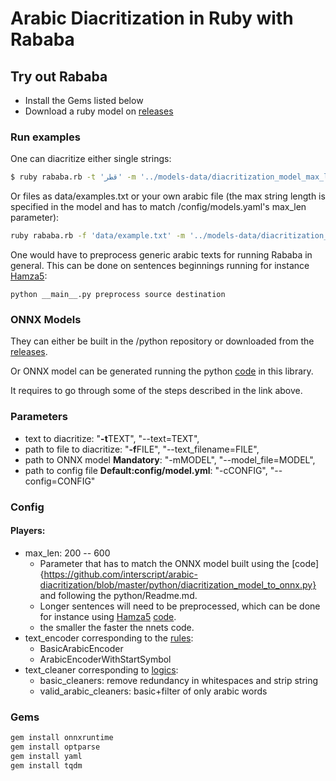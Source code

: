 # Arabic Diacritization in Ruby with Rababa

## Try out Rababa

* Install the Gems listed below
* Download a ruby model on [releases](https://github.com/secryst/arabic-diacritization-deep-learning-models)

### Run examples
One can diacritize either single strings:

```sh
$ ruby rababa.rb -t 'قطر' -m '../models-data/diacritization_model_max_len_200.onnx'
```

Or files as data/examples.txt or your own arabic file (the max string length is specified in the model and has to match /config/models.yaml's max_len parameter):

```sh
ruby rababa.rb -f 'data/example.txt' -m '../models-data/diacritization_model_max_len_200.onnx'
```

One would have to preprocess generic arabic texts for running Rababa in general. This can be done on sentences beginnings running for instance [Hamza5](https://github.com/Hamza5/Pipeline-diacritizer):
```
python __main__.py preprocess source destination
```


### ONNX Models

They can either be built in the /python repository or downloaded from the
[releases](https://github.com/secryst/arabic-diacritization-deep-learning-models).

Or ONNX model can be generated running the python
[code](https://github.com/interscript/arabic-diacritization/blob/master/python/diacritization_model_to_onnx.py)
in this library.

It requires to go through some of the steps described in the link above.

### Parameters

* text to diacritize: "**-t**TEXT", "--text=TEXT",
* path to file to diacritize: "**-f**FILE", "--text_filename=FILE",
* path to ONNX model **Mandatory**: "-mMODEL", "--model_file=MODEL",
* path to config file **Default:config/model.yml**: "-cCONFIG", "--config=CONFIG"

### Config

#### Players:

* max_len: 200 -- 600
	* Parameter that has to match the ONNX model built using the
	  [code]{https://github.com/interscript/arabic-diacritization/blob/master/python/diacritization_model_to_onnx.py}
	  and following the python/Readme.md.
	* Longer sentences will need to be preprocessed, which can be done for
	  instance using [Hamza5](https://github.com/Hamza5)
	  [code](https://github.com/Hamza5/Pipeline-diacritizer/blob/master/pipeline_diacritizer/pipeline_diacritizer.py).
	* the smaller the faster the nnets code.
* text_encoder corresponding to the [rules](https://github.com/interscript/arabic-diacritization/blob/master/python/util/text_encoders.py):
     * BasicArabicEncoder
     * ArabicEncoderWithStartSymbol
* text_cleaner corresponding to [logics](https://github.com/interscript/arabic-diacritization/blob/master/python/util/text_cleaners.py):
     * basic_cleaners: remove redundancy in whitespaces and strip string
     * valid_arabic_cleaners: basic+filter of only arabic words

### Gems

```sh
gem install onnxruntime
gem install optparse
gem install yaml
gem install tqdm
```

